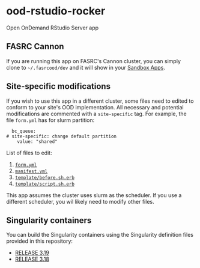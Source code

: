 # ood-rstudio-rocker
Open OnDemand RStudio Server app

## FASRC Cannon 

If you are running this app on FASRC's Cannon cluster, you can
simply clone to `~/.fasrcood/dev` and it will show in your [Sandbox
Apps](https://rcood.rc.fas.harvard.edu/pun/sys/dashboard/admin/dev/products). 

## Site-specific modifications

If you wish to use this app in a different cluster, some files need to edited to
conform to your site's OOD implementation. All necessary and potential
modifications are commented with a `site-specific` tag. For example, the file
`form.yml` has for slurm partition:

```
  bc_queue:
# site-specific: change default partition
    value: "shared"
```

List of files to edit:

1. [`form.yml`](form.yml)
2. [`manifest.yml`](manifest.yml)
3. [`template/before.sh.erb`](template/before.sh.erb)
4. [`template/script.sh.erb`](template/script.sh.erb)

This app assumes the cluster uses slurm as the scheduler. If you use a different
scheduler, you wil likely need to modify other files.

## Singularity containers

You can build the Singularity containers using the Singularity definition files
provided in this repository:

- [RELEASE 3.19](Singularity/release_3_19.def)
- [RELEASE 3.18](Singularity/release_3_18.def)
  
